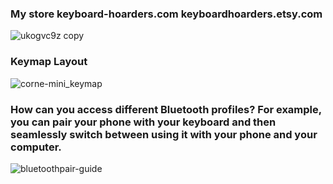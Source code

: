 ### My store keyboard-hoarders.com keyboardhoarders.etsy.com
![ukogvc9z copy](https://github.com/user-attachments/assets/59156141-b7cd-4627-be30-9b69cd84722c)


### Keymap Layout


![corne-mini_keymap](https://github.com/user-attachments/assets/a631bcff-280e-4bcc-9952-5bd3f432b854)


### How can you access different Bluetooth profiles? For example, you can pair your phone with your keyboard and then seamlessly switch between using it with your phone and your computer.

![bluetoothpair-guide](https://github.com/user-attachments/assets/e0e91ebb-ae41-43c8-b502-49e237e52501)
